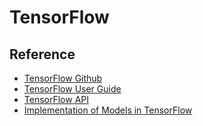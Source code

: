 
# TensorFlow

## Reference

  * [TensorFlow Github](https://github.com/tensorflow/tensorflow)
  * [TensorFlow User Guide](https://www.tensorflow.org/guide/)
  * [TensorFlow API](https://www.tensorflow.org/api_docs/)
  * [Implementation of Models in TensorFlow](https://github.com/tensorflow/models)
  
